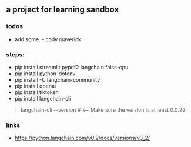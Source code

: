 ## a project for learning sandbox

### todos
- add some. - cody.maverick



### steps:

- pip install streamlit pypdf2 langchain faiss-cpu
- pip install python-dotenv
- pip install -U langchain-community
- pip install openai
- pip install tiktoken
- pip install langchain-cli

> langchain-cli --version # <-- Make sure the version is at least 0.0.22


### links 
- https://python.langchain.com/v0.2/docs/versions/v0_2/

